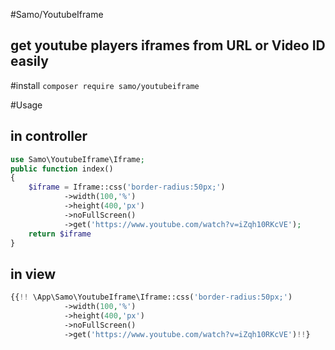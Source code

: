 #Samo/YoutubeIframe
## get youtube players iframes from URL or Video ID easily

#install 
`composer require samo/youtubeiframe`

#Usage 

## in controller 
```php
use Samo\YoutubeIframe\Iframe;
public function index() 
{
    $iframe = Iframe::css('border-radius:50px;')
            ->width(100,'%')
            ->height(400,'px')
            ->noFullScreen()
            ->get('https://www.youtube.com/watch?v=iZqh10RKcVE');
    return $iframe
}
```

## in view 
```php
{{!! \App\Samo\YoutubeIframe\Iframe::css('border-radius:50px;')
            ->width(100,'%')
            ->height(400,'px')
            ->noFullScreen()
            ->get('https://www.youtube.com/watch?v=iZqh10RKcVE')!!}
```

